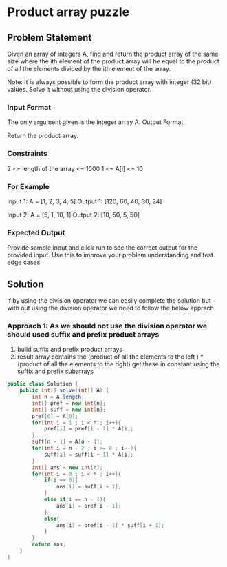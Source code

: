 # Product array puzzle

## Problem Statement

Given an array of integers A, find and return the product array of the same size where the ith element of the product array will be equal to the product of all the elements divided by the ith element of the array.

Note: It is always possible to form the product array with integer (32 bit) values. Solve it without using the division operator.

### Input Format

The only argument given is the integer array A.
Output Format

Return the product array.

### Constraints

2 <= length of the array <= 1000
1 <= A[i] <= 10

### For Example

Input 1:
A = [1, 2, 3, 4, 5]
Output 1:
[120, 60, 40, 30, 24]

Input 2:
A = [5, 1, 10, 1]
Output 2:
[10, 50, 5, 50]

### Expected Output

Provide sample input and click run to see the correct output for the provided input. Use this to improve your problem understanding and test edge cases

## Solution

if by using the division operator we can easily complete the solution but with out using the division operator we need to follow the below apprach

### Approach 1: As we should not use the division operator we should used suffix and prefix product arrays

1. build suffix and prefix product arrays
2. result array contains the (product of all the elements to the left ) \* (product of all the elements to the right) get these in constant using the suffix and prefix subarrays

```java
public class Solution {
    public int[] solve(int[] A) {
        int n = A.length;
        int[] pref = new int[n];
        int[] suff = new int[n];
        pref[0] = A[0];
        for(int i = 1 ; i < n ; i++){
            pref[i] = pref[i - 1] * A[i];
        }
        suff[n - 1] = A[n - 1];
        for(int i = n - 2 ; i >= 0 ; i--){
            suff[i] = suff[i + 1] * A[i];
        }
        int[] ans = new int[n];
        for(int i = 0 ; i < n ; i++){
            if(i == 0){
                ans[i] = suff[i + 1];
            }
            else if(i == n - 1){
                ans[i] = pref[i - 1];
            }
            else{
                ans[i] = pref[i - 1] * suff[i + 1];
            }
        }
        return ans;
    }
}
```
